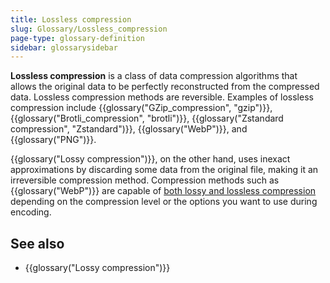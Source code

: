 ```yaml
---
title: Lossless compression
slug: Glossary/Lossless_compression
page-type: glossary-definition
sidebar: glossarysidebar
---
```



**Lossless compression** is a class of data compression algorithms that allows the original data to be perfectly reconstructed from the compressed data. Lossless compression methods are reversible. Examples of lossless compression include {{glossary("GZip_compression", "gzip")}}, {{glossary("Brotli_compression", "brotli")}}, {{glossary("Zstandard compression", "Zstandard")}}, {{glossary("WebP")}}, and {{glossary("PNG")}}.

{{glossary("Lossy compression")}}, on the other hand, uses inexact approximations by discarding some data from the original file, making it an irreversible compression method.
Compression methods such as {{glossary("WebP")}} are capable of [both lossy and lossless compression](https://developers.google.com/speed/webp/docs/compression) depending on the compression level or the options you want to use during encoding.

## See also

- {{glossary("Lossy compression")}}
